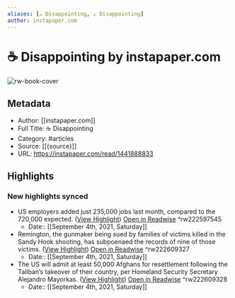 ```yaml
---
aliases: [☕️ Disappointing, ☕️ Disappointing]
author: instapaper.com
---
```

# ☕️ Disappointing by instapaper.com

![rw-book-cover](https://readwise-assets.s3.amazonaws.com/static/images/article0.00998d930354.png)

## Metadata
- Author: [[instapaper.com]]
- Full Title: ☕️ Disappointing
- Category: #articles
- Source: [[{source}]]
- URL: https://instapaper.com/read/1441888833

## Highlights
### New highlights synced
- US employers added just 235,000 jobs last month, compared to the 720,000 expected. ([View Highlight](https://instapaper.com/read/1441888833/17365879)) [Open in Readwise](https://readwise.io/open/222597545) ^rw222597545
    - Date:: [[September 4th, 2021, Saturday]]
- Remington, the gunmaker being sued by families of victims killed in the Sandy Hook shooting, has subpoenaed the records of nine of those victims. ([View Highlight](https://instapaper.com/read/1441888833/17366172)) [Open in Readwise](https://readwise.io/open/222609327) ^rw222609327
    - Date:: [[September 4th, 2021, Saturday]]
- The US will admit at least 50,000 Afghans for resettlement following the Taliban’s takeover of their country, per Homeland Security Secretary Alejandro Mayorkas. ([View Highlight](https://instapaper.com/read/1441888833/17366174)) [Open in Readwise](https://readwise.io/open/222609328) ^rw222609328
    - Date:: [[September 4th, 2021, Saturday]]

